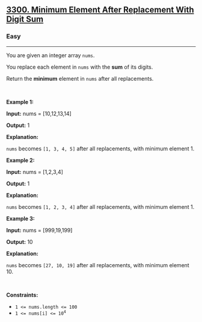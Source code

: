<h2><a href="https://leetcode.com/problems/minimum-element-after-replacement-with-digit-sum/">3300. Minimum Element After Replacement With Digit Sum</a></h2><h3>Easy</h3><hr><div><p>You are given an integer array <code>nums</code>.</p>

<p>You replace each element in <code>nums</code> with the <strong>sum</strong> of its digits.</p>

<p>Return the <strong>minimum</strong> element in <code>nums</code> after all replacements.</p>

<p>&nbsp;</p>
<p><strong class="example">Example 1:</strong></p>

<div class="example-block">
<p><strong>Input:</strong> <span class="example-io">nums = [10,12,13,14]</span></p>

<p><strong>Output:</strong> <span class="example-io">1</span></p>

<p><strong>Explanation:</strong></p>

<p><code>nums</code> becomes <code>[1, 3, 4, 5]</code> after all replacements, with minimum element 1.</p>
</div>

<p><strong class="example">Example 2:</strong></p>

<div class="example-block">
<p><strong>Input:</strong> <span class="example-io">nums = [1,2,3,4]</span></p>

<p><strong>Output:</strong> <span class="example-io">1</span></p>

<p><strong>Explanation:</strong></p>

<p><code>nums</code> becomes <code>[1, 2, 3, 4]</code> after all replacements, with minimum element 1.</p>
</div>

<p><strong class="example">Example 3:</strong></p>

<div class="example-block">
<p><strong>Input:</strong> <span class="example-io">nums = [999,19,199]</span></p>

<p><strong>Output:</strong> <span class="example-io">10</span></p>

<p><strong>Explanation:</strong></p>

<p><code>nums</code> becomes <code>[27, 10, 19]</code> after all replacements, with minimum element 10.</p>
</div>

<p>&nbsp;</p>
<p><strong>Constraints:</strong></p>

<ul>
	<li><code>1 &lt;= nums.length &lt;= 100</code></li>
	<li><code>1 &lt;= nums[i] &lt;= 10<sup>4</sup></code></li>
</ul>
</div>